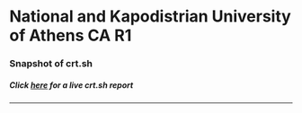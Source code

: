 # National and Kapodistrian University of Athens CA R1
### Snapshot of crt.sh
##### Click [here](https://crt.sh/?q=1FC7A6D15B1DB95EA7923E97422D7AE0951D4303F41D46457F1B392EA8CDEEC6) for a live crt.sh report

---
